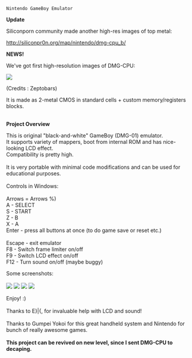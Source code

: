`Nintendo GameBoy Emulator`

**Update**

Siliconporn community made another high-res images of top metal:

http://siliconpr0n.org/map/nintendo/dmg-cpu_b/

**NEWS!**

We've got first high-resolution images of DMG-CPU:

<img src='http://psxdev.ru//images/wys/TS_01_12_17_25_17.jpg'>

(Credits : Zeptobars)

It is made as 2-metal CMOS in standard cells + custom memory/registers blocks.<br>
<br>

**Project Overview**

This is original "black-and-white" GameBoy (DMG-01) emulator.<br>
It supports variety of mappers, boot from internal ROM and has nice-looking LCD effect.<br>
Compatibility is pretty high.<br>
<br>
It is very portable with minimal code modifications and can be used for educational purposes.<br>
<br>
Controls in Windows:<br>
<br>
Arrows = Arrows %)<br>
A - SELECT<br>
S - START<br>
Z - B<br>
X - A<br>
Enter - press all buttons at once (to do game save or reset etc.)<br>
<br>
Escape - exit emulator<br>
F8 - Switch frame limiter on/off<br>
F9 - Switch LCD effect on/off<br>
F12 - Turn sound on/off (maybe buggy)<br>

Some screenshots:<br>
<br>
<img src='/imgstore/whc4e0b23f6744b0.jpg'>
<img src='/imgstore/whc4e0b23fd946e8.jpg'>
<img src='/imgstore/whc4e0b23ac916b8.jpg'>
<img src='/imgstore/whc4e0b23a683fc0.jpg'>

Enjoy! :)<br>
<br>
Thanks to E}|{, for invaluable help with LCD and sound!<br>
<br>
Thanks to Gumpei Yokoi for this great handheld system and Nintendo for bunch of really awesome games.<br>
<br>
<b>This project can be revived on new level, since I sent DMG-CPU to decaping.</b>
